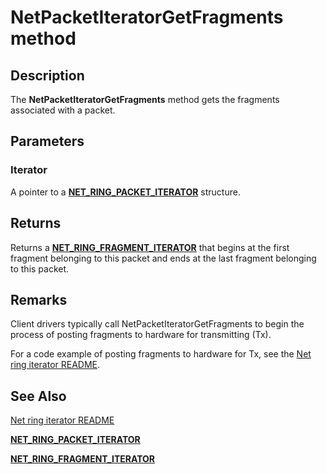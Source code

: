 # NetPacketIteratorGetFragments method


## Description



The **NetPacketIteratorGetFragments** method gets the fragments associated with a packet.

## Parameters

### Iterator

A pointer to a [**NET_RING_PACKET_ITERATOR**](net_ring_packet_iterator.md) structure.

## Returns

Returns a [**NET_RING_FRAGMENT_ITERATOR**](net_ring_fragment_iterator.md) that begins at the first fragment belonging to this packet and ends at the last fragment belonging to this packet.

## Remarks

Client drivers typically call NetPacketIteratorGetFragments to begin the process of posting fragments to hardware for transmitting (Tx).

For a code example of posting fragments to hardware for Tx, see the [Net ring iterator README](readme.md).

## See Also

[Net ring iterator README](readme.md)

[**NET_RING_PACKET_ITERATOR**](net_ring_packet_iterator.md)

[**NET_RING_FRAGMENT_ITERATOR**](net_ring_fragment_iterator.md)
